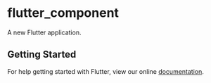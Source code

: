 # flutter_component

A new Flutter application.

## Getting Started

For help getting started with Flutter, view our online
[documentation](https://flutter.io/).
